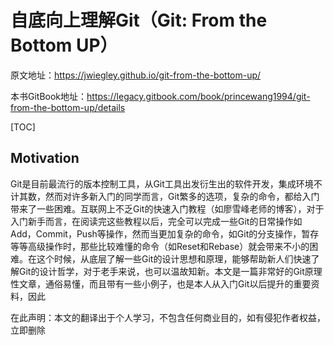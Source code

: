 # 自底向上理解Git（Git: From the Bottom UP）

原文地址：https://jwiegley.github.io/git-from-the-bottom-up/

本书GitBook地址：https://legacy.gitbook.com/book/princewang1994/git-from-the-bottom-up/details

\[TOC\]

## Motivation

Git是目前最流行的版本控制工具，从Git工具出发衍生出的软件开发，集成环境不计其数，然而对许多新入门的同学而言，Git繁多的选项，复杂的命令，都给入门带来了一些困难。互联网上不乏Git的快速入门教程（如廖雪峰老师的博客），对于入门新手而言，在阅读完这些教程以后，完全可以完成一些Git的日常操作如Add，Commit，Push等操作，然而当更加复杂的命令，如Git的分支操作，暂存等等高级操作时，那些比较难懂的命令（如Reset和Rebase）就会带来不小的困难。在这个时候，从底层了解一些Git的设计思想和原理，能够帮助新人们快速了解Git的设计哲学，对于老手来说，也可以温故知新。本文是一篇非常好的Git原理性文章，通俗易懂，而且带有一些小例子，也是本人从入门Git以后提升的重要资料，因此

在此声明：本文的翻译出于个人学习，不包含任何商业目的，如有侵犯作者权益，立即删除





